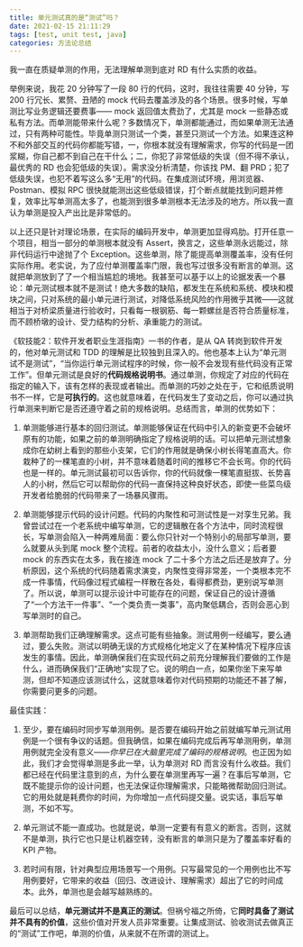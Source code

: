 ```yaml
---
title: 单元测试真的是“测试”吗？
date: 2021-02-15 21:11:29
tags: [test, unit test, java]
categories: 方法论总结
---
```


我一直在质疑单测的作用，无法理解单测到底对 RD 有什么实质的收益。

举例来说，我花 20 分钟写了一段 80 行的代码，这时，我往往需要 40 分钟，写 200 行冗长、累赘、丑陋的 mock 代码去覆盖涉及的各个场景。很多时候，写单测比写业务逻辑还要费事—— mock 返回值太费劲了，尤其是 mock 一些静态或私有方法。而单测能带来什么呢？多数情况下，单测都能通过，而如果单测无法通过，只有两种可能性。毕竟单测只测试一个类，甚至只测试一个方法。如果连这种不和外部交互的代码你都能写错，一，你根本就没有理解需求，你写的代码是一团浆糊，你自己都不到自己在干什么；二，你犯了非常低级的失误（但不得不承认，最优秀的 RD 也会犯低级的失误）。需求没分析清楚，你该找 PM、翻 PRD；犯了低级失误，也犯不着写这么多“无用”的代码。在集成测试环境，用浏览器、Postman、模拟 RPC 很快就能测出这些低级错误，打个断点就能找到问题并修复，效率比写单测高太多了，也能测到很多单测根本无法涉及的地方。所以我一直认为单测是投入产出比是非常低的。
<!-- more -->

以上还只是针对理论场景，在实际的编码开发中，单测更加显得鸡肋。打开任意一个项目，相当一部分的单测根本就没有 Assert，换言之，这些单测永远能过，除非代码运行中途抛了个 Exception。这些单测，除了能提高单测覆盖率，没有任何实际作用。老实说，为了应付单测覆盖率门限，我也写过很多没有断言的单测。这就把单测放到了了一个相当尴尬的境地。我甚至可以基于以上的论据发表一个暴论：单元测试根本就不是测试！绝大多数的缺陷，都发生在系统和系统、模块和模块之间，只对系统的最小单元进行测试，对降低系统风险的作用微乎其微——这就相当于对桥梁质量进行验收时，只看每一根钢筋、每一颗螺丝是否符合质量标准，而不顾桥墩的设计、受力结构的分析、承重能力的测试。

《软技能2：软件开发者职业生涯指南》一书的作者，是从 QA 转岗到软件开发的，他对单元测试和 TDD 的理解是比较独到且深入的。他也基本上认为“单元测试不是测试”，“当你运行单元测试程序的时候，你一般不会发现有些代码没有正常工作”。但单元测试是良好的**代码规格说明书**。通过单测，你规定了对应的代码在指定的输入下，该有怎样的表现或者输出。而单测的巧妙之处在于，它和纸质说明书不一样，它是**可执行的**。这也就意味着，在代码发生了变动之后，你可以通过执行单测来判断它是否还遵守着之前的规格说明。总结而言，单测的优势如下：

1. 单测能够进行基本的回归测试。单测能够保证在代码中引入的新变更不会破坏原有的功能，如果之前的单测明确指定了规格说明的话。可以把单元测试想象成你在幼树上看到的那些小支架，它们的作用就是确保小树长得笔直高大。你栽种了的一棵笔直的小树，并不意味着随着时间的推移它不会长弯。你的代码也是一样的。单元测试最初可以告诉你，你的代码就像一棵笔直挺拔、长势喜人的小树，然后它可以帮助你的代码一直保持这种良好状态，即使一些菜鸟级开发者给脆弱的代码带来了一场暴风骤雨。

2. 单测能够提示代码的设计问题。代码的内聚性和可测试性是一对孪生兄弟。我曾尝试过在一个老系统中编写单测，它的逻辑散在各个方法中，同时流程很长，写单测会陷入一种两难局面：要么你只针对一个特别小的局部写单测，要么就要从头到尾 mock 整个流程。前者的收益太小，没什么意义；后者要 mock 的东西实在太多，我在接连 mock 了二十多个方法之后还是放弃了。分析原因，这个系统的代码随着需求演变，内聚性变得非常差，一个类根本完不成一件事情，代码像过程式编程一样散在各处，看得都费劲，更别说写单测了。所以说，单测可以提示设计中可能存在的问题，保证自己的设计遵循了“一个方法干一件事”、“一个类负责一类事”，高内聚低耦合，否则会恶心到写单测时的自己。

3. 单测帮助我们正确理解需求。这点可能有些抽象。测试用例一经编写，要么通过，要么失败。测试以明确无误的方式规格化地定义了在某种情况下程序应该发生的事情。因此，单测确保我们在实现代码之前充分理解我们要做的工作是什么，进而确保我们“正确地”实现了它。说的明白一点，如果你坐下来写单测，但却不知道应该测试什么，这就意味着你对代码预期的功能还不甚了解，你需要问更多的问题。

最佳实践：

1. 至少，要在编码时同步写单测用例。是否要在编码开始之前就编写单元测试用例是一个很有争议的话题。但我确信，如果在编码完成后再写单测用例，单测用例就完全没有意义——*你早已在大脑里完成了编码的规格说明*。也正因为如此，我们才会觉得单测是多此一举，认为单测对 RD 而言没有什么收益。我们都已经在代码里注意到的点，为什么要在单测里再写一遍？在事后写单测，它既不能提示你的设计问题，也无法保证你理解需求，只能略微帮助回归测试。它的用处就是耗费你的时间，为你增加一点代码提交量。说实话，事后写单测，不如不写。

2. 单元测试不能一直成功。也就是说，单测一定要有有意义的断言。否则，这就不是单测，执行它也只是让机器空转，没有断言的单测只是为了覆盖率好看的 KPI 产物。

3. 若时间有限，针对典型应用场景写一个用例。只写最常见的一个用例也比不写用例要好，它带来的收益（回归、改进设计、理解需求）超出了它的时间成本。此外，单测也是会越写越熟练的。

最后可以总结，**单元测试并不是真正的测试**。但祸兮福之所倚，它**同时具备了测试并不具有的价值**，这些价值对开发人员非常重要。让集成测试、验收测试去做真正的“测试”工作吧，单测的价值，从来就不在所谓的测试上。